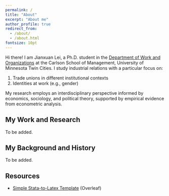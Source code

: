 ```yaml
---
permalink: /
title: "About"
excerpt: "About me"
author_profile: true
redirect_from: 
  - /about/
  - /about.html
fontsize: 10pt
---
```


Hi there! I am Jianxuan Lei, a Ph.D. student in the [Department of Work and Organizations](https://carlsonschool.umn.edu/departments/work-organizations-department) at the Carlson School of Management, University of Minnesota Twin Cities. I study industrial relations with a particular focus on:

1. Trade unions in different institutional contexts
2. Identities at work (e.g., gender)
      
My research employs an interdisciplinary perspective informed by economics, sociology, and political theory, supported by empirical evidence from econometric analysis.

## My Work and Research
To be added.

## My Background and History
To be added.

## Resources
* [Simple Stata-to-Latex Template](https://www.overleaf.com/read/kfxrxfbqsytm) (Overleaf)
